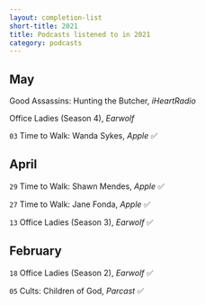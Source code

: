 ```yaml
---
layout: completion-list
short-title: 2021
title: Podcasts listened to in 2021
category: podcasts
---
```

## May
Good Assassins: Hunting the Butcher, _iHeartRadio_ 

Office Ladies (Season 4), _Earwolf_ 

`03` Time to Walk: Wanda Sykes, _Apple_ ✅

## April
`29` Time to Walk: Shawn Mendes, _Apple_ ✅

`27` Time to Walk: Jane Fonda, _Apple_ ✅

`13` Office Ladies (Season 3), _Earwolf_ ✅

## February
`18` Office Ladies (Season 2), _Earwolf_ ✅

`05` Cults: Children of God, _Parcast_ ✅